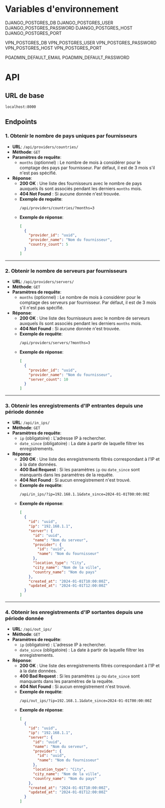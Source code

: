 # Variables d'environnement

DJANGO_POSTGRES_DB
DJANGO_POSTGRES_USER
DJANGO_POSTGRES_PASSWORD
DJANGO_POSTGRES_HOST
DJANGO_POSTGRES_PORT

VPN_POSTGRES_DB
VPN_POSTGRES_USER
VPN_POSTGRES_PASSWORD
VPN_POSTGRES_HOST
VPN_POSTGRES_PORT

PGADMIN_DEFAULT_EMAIL
PGADMIN_DEFAULT_PASSWORD

# API

## URL de base

```
localhost:8000
```

## Endpoints

### 1. **Obtenir le nombre de pays uniques par fournisseurs**

- **URL**: `/api/providers/countries/`
- **Méthode**: `GET`
- **Paramètres de requête**:
  - `months` (optionnel) : Le nombre de mois à considérer pour le comptage des pays par fournisseur. Par défaut, il est de 3 mois s'il n'est pas spécifié.
- **Réponse**:
  - **200 OK** : Une liste des fournisseurs avec le nombre de pays auxquels ils sont associés pendant les derniers `months` mois.
  - **404 Not Found** : Si aucune donnée n'est trouvée.
  - **Exemple de requête**:
    ```
    /api/providers/countries/?months=3
    ```
  - **Exemple de réponse**:
    ```json
    [
      {
        "provider_id": "uuid",
        "provider_name": "Nom du fournisseur",
        "country_count": 5
      }
    ]
    ```

---

### 2. **Obtenir le nombre de serveurs par fournisseurs**

- **URL**: `/api/providers/servers/`
- **Méthode**: `GET`
- **Paramètres de requête**:
  - `months` (optionnel) : Le nombre de mois à considérer pour le comptage des serveurs par fournisseur. Par défaut, il est de 3 mois s'il n'est pas spécifié.
- **Réponse**:
  - **200 OK** : Une liste des fournisseurs avec le nombre de serveurs auxquels ils sont associés pendant les derniers `months` mois.
  - **404 Not Found** : Si aucune donnée n'est trouvée.
  - **Exemple de requête**:
    ```
    /api/providers/servers/?months=3
    ```
  - **Exemple de réponse**:
    ```json
    [
      {
        "provider_id": "uuid",
        "provider_name": "Nom du fournisseur",
        "server_count": 10
      }
    ]
    ```

---

### 3. **Obtenir les enregistrements d'IP entrantes depuis une période donnée**

- **URL**: `/api/in_ips/`
- **Méthode**: `GET`
- **Paramètres de requête**:
  - `ip` (obligatoire) : L'adresse IP à rechercher.
  - `date_since` (obligatoire) : La date à partir de laquelle filtrer les enregistrements.
- **Réponse**:
  - **200 OK** : Une liste des enregistrements filtrés correspondant à l'IP et à la date données.
  - **400 Bad Request** : Si les paramètres `ip` ou `date_since` sont manquants dans les paramètres de la requête.
  - **404 Not Found** : Si aucun enregistrement n'est trouvé.
  - **Exemple de requête**:
    ```
    /api/in_ips/?ip=192.168.1.1&date_since=2024-01-01T00:00:00Z
    ```
  - **Exemple de réponse**:
    ```json
    [
      {
        "id": "uuid",
        "ip": "192.168.1.1",
        "server": {
          "id": "uuid",
          "name": "Nom du serveur",
          "provider": {
            "id": "uuid",
            "name": "Nom du fournisseur"
          },
          "location_type": "City",
          "city_name": "Nom de la ville",
          "country_name": "Nom du pays"
        },
        "created_at": "2024-01-01T10:00:00Z",
        "updated_at": "2024-01-01T12:00:00Z"
      }
    ]
    ```

---

### 4. **Obtenir les enregistrements d'IP sortantes depuis une période donnée**

- **URL**: `/api/out_ips/`
- **Méthode**: `GET`
- **Paramètres de requête**:
  - `ip` (obligatoire) : L'adresse IP à rechercher.
  - `date_since` (obligatoire) : La date à partir de laquelle filtrer les enregistrements.
- **Réponse**:
  - **200 OK** : Une liste des enregistrements filtrés correspondant à l'IP et à la date données.
  - **400 Bad Request** : Si les paramètres `ip` ou `date_since` sont manquants dans les paramètres de la requête.
  - **404 Not Found** : Si aucun enregistrement n'est trouvé.
  - **Exemple de requête**:
    ```
    /api/out_ips/?ip=192.168.1.1&date_since=2024-01-01T00:00:00Z
    ```
  - **Exemple de réponse**:
    ```json
    [
      {
        "id": "uuid",
        "ip": "192.168.1.1",
        "server": {
          "id": "uuid",
          "name": "Nom du serveur",
          "provider": {
            "id": "uuid",
            "name": "Nom du fournisseur"
          },
          "location_type": "City",
          "city_name": "Nom de la ville",
          "country_name": "Nom du pays"
        },
        "created_at": "2024-01-01T10:00:00Z",
        "updated_at": "2024-01-01T12:00:00Z"
      }
    ]
    ```